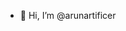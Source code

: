 - 👋 Hi, I’m @arunartificer

<!---
arunartificer/arunartificer is a ✨ special ✨ repository because its `README.md` (this file) appears on your GitHub profile.
You can click the Preview link to take a look at your changes.
--->
